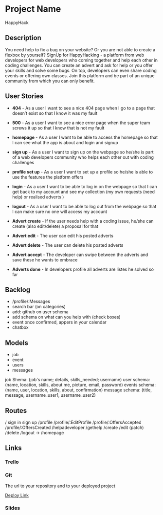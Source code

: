 # Project Name

HappyHack

## Description

You need help to fix a bug on your website? Or you are not able to create a flexbox by yourself?
SignUp for HappyHacking - a platform from web developers for web developers who coming together and help each other in coding challenges. You can create an advert and ask for help or you offer your skills and solve some bugs. On top, developers can even share coding events or offering own classes. Join this platform and be part of an unique community from which you can only benefit.

## User Stories

- **404** - As a user I want to see a nice 404 page when I go to a page that doesn’t exist so that I know it was my fault
- **500** - As a user I want to see a nice error page when the super team screws it up so that I know that is not my fault

- **homepage** - As a user I want to be able to access the homepage so that I can see what the app is about and login and signup
- **sign up** - As a user I want to sign up on the webpage so he/she is part of a web developers community who helps each other out with coding challenges
- **profile set up** - As a user I want to set up a profile so he/she is able to use the features the platform offers
- **login** - As a user I want to be able to log in on the webpage so that I can get back to my account and see my collection (my own requests (need help) or realised adverts )
- **logout** - As a user I want to be able to log out from the webpage so that I can make sure no one will access my account

- **Advert create** - If the user needs help with a coding issue, he/she can create (also edit/delete) a proposal for that
- **Advert edit** - The user can edit his posted adverts
- **Advert delete** - The user can delete his posted adverts

- **Advert accept** - The developer can swipe between the adverts and save these he wants to embrace

- **Adverts done** - In developers profile all adverts are listes he solved so far

## Backlog

- /profile/:Messages
- search bar (on categories)
- add: github on user schema
- add schema on what can you help with (check boxes)
- event once confirmed, appers in your calendar
- chatbox

## Models

- job
- event
- users
- messages

job Shema: (job's name; details, skills_needed; username)
user schema:(name, location, skills, about me, picture, email, password)
events schema: (name, user, location, skills, about, confirmation)
message schema: (title, message, username_user1, username_user2)

## Routes

/
sign in
sign up
/profile
/profile/:EditProfile
/profile/:OffersAccepted
/profile/:OffersCreated
/helpadeveloper
/gethelp
/create
/edit (patch)
/delete
/logout ->
/homepage

## Links

### Trello

### Git

The url to your repository and to your deployed project

[Deploy Link](http://heroku.com)

### Slides

```

```
